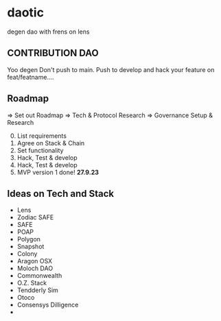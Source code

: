 # daotic

degen dao with frens on lens

## CONTRIBUTION DAO

Yoo degen
Don't push to main.
Push to develop and hack your feature on feat/featname....

## Roadmap

=> Set out Roadmap
=> Tech & Protocol Research
=> Governance Setup & Research

0. List requirements
1. Agree on Stack & Chain
2. Set functionality
3. Hack, Test & develop
4. Hack, Test & develop
5. MVP version 1 done! **27.9.23**

## Ideas on Tech and Stack

- Lens
- Zodiac SAFE
- SAFE
- POAP
- Polygon
- Snapshot
- Colony
- Aragon OSX
- Moloch DAO
- Commonwealth
- O.Z. Stack
- Tendderly Sim
- Otoco
- Consensys Dilligence
-
